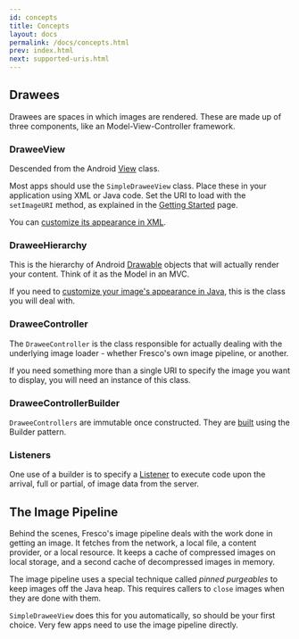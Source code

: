 ```yaml
---
id: concepts
title: Concepts
layout: docs
permalink: /docs/concepts.html
prev: index.html
next: supported-uris.html
---
```


## Drawees

Drawees are spaces in which images are rendered. These are made up of three components, like an Model-View-Controller framework.

### DraweeView

Descended from the Android [View](http://developer.android.com/reference/android/view/View.html) class. 

Most apps should use the `SimpleDraweeView` class. Place these in your application using XML or Java code. Set the URI to load with the `setImageURI` method, as explained in the [Getting Started](index.html) page.

You can [customize its appearance in XML](using-drawees-xml.html).

### DraweeHierarchy

This is the hierarchy of Android [Drawable](http://developer.android.com/reference/android/widget/Drawable.html) objects that will actually render your content. Think of it as the Model in an MVC.

If you need to [customize your image's appearance in Java](using-drawees-code.html), this is the class you will deal with.

### DraweeController

The `DraweeController` is the class responsible for actually dealing with the underlying image loader - whether Fresco's own image pipeline, or another.

If you need something more than a single URI to specify the image you want to display, you will need an instance of this class.

### DraweeControllerBuilder

`DraweeControllers` are immutable once constructed. They are [built](using-controllerbuilder.html) using the Builder pattern.

### Listeners

One use of a builder is to specify a [Listener](listening-download-events.html) to execute code upon the arrival, full or partial, of image data from the server.

## The Image Pipeline

Behind the scenes, Fresco's image pipeline deals with the work done in getting an image. It fetches from the network, a local file, a content provider, or a local resource. It keeps a cache of compressed images on local storage, and a second cache of decompressed images in memory.

The image pipeline uses a special technique called *pinned purgeables* to keep images off the Java heap. This requires callers to `close` images when they are done with them.  

`SimpleDraweeView` does this for you automatically, so should be your first choice. Very few apps need to use the image pipeline directly.
